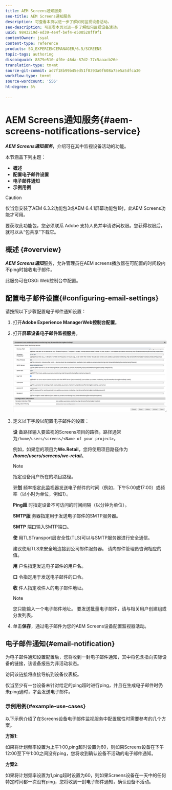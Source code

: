 ```yaml
---
title: AEM Screens通知服务
seo-title: AEM Screens通知服务
description: 可查看本页以进一步了解如何监视设备活动。
seo-description: 可查看本页以进一步了解如何监视设备活动。
uuid: 9843219d-ed39-4e4f-bef4-e500528ff9f1
contentOwner: jsyal
content-type: reference
products: SG_EXPERIENCEMANAGER/6.5/SCREENS
topic-tags: authoring
discoiquuid: 8879e510-4f0e-46da-87d2-77c5aaacb26e
translation-type: tm+mt
source-git-commit: ad7f18b99b45ed51f0393a0f608a75e5a5dfca30
workflow-type: tm+mt
source-wordcount: '556'
ht-degree: 5%

---
```



# AEM Screens通知服务{#aem-screens-notifications-service}

<!--removed from metadata: admitteddomains: @adobe.com;@caesars.com-->

***AEM Screens通知服务***，介绍可在其中监视设备活动的功能。

本节涵盖下列主题：

* **概述**
* **配置电子邮件设置**
* **电子邮件通知**
* **示例用例**

>[!CAUTION]
>
>仅当您安装了AEM 6.3.2功能包3或AEM 6.4.1屏幕功能包1时，此AEM Screens功能才可用。
>
>要获取此功能包，您必须联系 Adobe 支持人员并申请访问权限。您获得权限后，就可以从“包共享”下载它。

## 概述 {#overview}

***AEM Screens通知***&#x200B;服务，允许管理员在AEM screens播放器在可配置的时间段内不ping时接收电子邮件。

此服务可在OSGi Web控制台中配置。

## 配置电子邮件设置{#configuring-email-settings}

请按照以下步骤配置电子邮件通知设置：

1. 打开&#x200B;**Adobe Experience ManagerWeb控制台配置**。
1. 打开&#x200B;**屏幕设备电子邮件监视服务**。

   ![screen_shot_2018-04-26at44602pm](assets/screen_shot_2018-04-26at44602pm.png)

1. 定义以下字段以配置电子邮件的设置：

   **设** 备路径输入要监视的Screens项目的路径。路径通常为`/home/users/screens/<Name of your project>`。

   例如，如果您的项目为&#x200B;**We.Retail**，您将使用项目路径作为&#x200B;***/home/users/screens/we-retail***。

   >[!NOTE]
   >
   >指定设备用户所在的项目路径。

   **计划** 频率指定此监视器发送电子邮件的时间（例如，下午5:00或17:00）或频率（以小时为单位，例如1）。

   **Ping超** 时指定设备不可访问的时间间隔（以分钟为单位）。

   **SMTP服** 务器指定用于发送电子邮件的SMTP服务器。

   **SMTP** 端口输入SMTP端口。

   **使** 用TLSTransport层安全性(TLS)可以与SMTP服务器进行安全通信。

   建议使用TLS来安全地连接到公司邮件服务器。 请向邮件管理员咨询相应的值。

   **用** 户名指定发送电子邮件的用户名。

   **口** 令指定用于发送电子邮件的口令。

   **收** 件人指定收件人的电子邮件地址。

   >[!NOTE]
   >
   >您只能输入一个电子邮件地址。 要发送批量电子邮件，请与相关用户创建组或分发列表。

1. 单击&#x200B;**保存**，通过电子邮件为您的AEM Screens设备配置监视器活动。

## 电子邮件通知{#email-notification}

为电子邮件通知设置配置后，您将收到一封电子邮件通知，其中将包含指向实际设备的链接，该设备报告为非活动状态。

访问该链接将直接导航到设备仪表板。

仅当至少有一台设备未针对给定的ping超时进行ping，并且在生成电子邮件时仍未ping通时，才会发送电子邮件。

### 示例用例{#example-use-cases}

以下示例介绍了在Screens设备电子邮件监视服务中配置属性时需要参考的几个方案。

**方案1**:

如果将计划频率设置为上午1:00,ping超时设置为60，则如果Screens设备在下午12:00至下午1:00之间没有ping，您将收到确认设备不活动的电子邮件通知。

**方案2**:

如果将计划频率设置为1,ping超时设置为60，则如果Screens设备在一天中的任何特定时间都一次没有ping，您将收到一封电子邮件通知，确认设备不活动。
